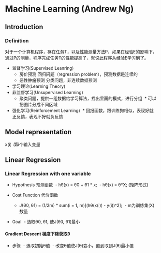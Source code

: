 # Machine Learning (Andrew Ng)

## Introduction
### Definition
对于一个计算机程序，存在任务T，以及性能测量方法P，如果在经验E的影响下，通过P的测量，程序完成任务T的性能提高了，就说此程序从经验E学习到了。
- 监督学习(Supervised Leanring)
  * 房价预测 回归问题（regression problem），预测数据是连续的
  * 恶性肿瘤预测 分类问题，非连续数据预测
- 学习理论(Learning Theory)
- 非监督学习(Unsupervised Learning)
  * 聚类问题，提供一组数据给学习算法，找出里面的模式，进行分组
  * 可以把图片分成不同区域
- 强化学习(Reinforcement Learning)
  * 回报函数，跟训练狗相似，表现好就正反馈，表现不好就负反馈

## Model representation
x(i) :第i个输入变量

## Linear Regression
### Linear Regression with one variable
- Hypothesis 预测函数
  - hθ(x) = θ0 + θ1 \* x;
  - hθ(x) = θ\*X; (矩阵形式)

- Cost Function 代价函数
  - J(θ0, θ1) = (1/2m) \* sum(i = 1, m)[(hθ(x(i)) - y(i))^2];
  - m为训练集(X)数量

- Goal
  - 选取θ0, θ1, 使J(θ0, θ1)最小

#### Gradient Descent 梯度下降获取θ
- 步骤
  - 选取初始θ值
  - 改变θ值使J(θ)变小，直到取到J(θ)最小值


